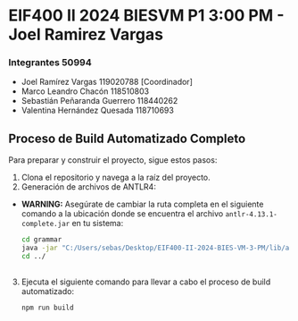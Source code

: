 # EIF400 II 2024 BIESVM P1 3:00 PM - Joel Ramirez Vargas
### Integrantes 50994
- Joel Ramírez Vargas 119020788 [Coordinador]
- Marco Leandro Chacón 118510803
- Sebastián Peñaranda Guerrero 118440262
- Valentina Hernández Quesada 118710693    
## Proceso de Build Automatizado Completo

Para preparar y construir el proyecto, sigue estos pasos:

1. Clona el repositorio y navega a la raíz del proyecto.
2. Generación de archivos de ANTLR4:
  - **WARNING:** Asegúrate de cambiar la ruta completa en el siguiente comando a la ubicación donde se encuentra el archivo `antlr-4.13.1-complete.jar` en tu sistema:
  
     ```bash
    cd grammar
    java -jar "C:/Users/sebas/Desktop/EIF400-II-2024-BIES-VM-3-PM/lib/antlr-4.13.1-complete.jar" -Dlanguage=JavaScript BIESVM.g4 -visitor
    cd ../
   
3. Ejecuta el siguiente comando para llevar a cabo el proceso de build automatizado:

   ```bash
   npm run build

